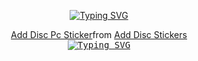 <div align="center">

  <!-- Typing SVG by DenverCoder1 - https://github.com/DenverCoder1/readme-typing-svg -->
  [![Typing SVG](https://readme-typing-svg.demolab.com?font=Comfortaa&size=30&duration=1&pause=983&color=E2E2E2&center=true&vCenter=true&repeat=false&width=435&lines=Welcome+to+Flu's+profile)](https://git.io/typing-svg)

<div class="tenor-gif-embed" data-postid="27022003" data-share-method="host" data-aspect-ratio="1" data-width="100%"><a href="https://tenor.com/view/add-disc-pc-oldpc-apps-app-gif-27022003">Add Disc Pc Sticker</a>from <a href="https://tenor.com/search/add+disc-stickers">Add Disc Stickers</a></div> <script type="text/javascript" async src="https://tenor.com/embed.js"></script>
  
  
  <kbd>
    <a style="border:5px white" border="5px white" href="https://git.io/typing-svg"><img src="https://readme-typing-svg.demolab.com?font=Josefin+Sans&size=30&duration=3500&pause=750&color=72C9E4&center=true&vCenter=true&width=435&lines=Abracadabra;Bibbidi-Bobbidi-Boo;Sim+Sala+Bim;Shazam;Hocus+Pocus;Alakazam" alt="Typing SVG" /></a>
  </kbd>
</div>
</div>

